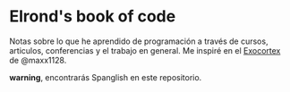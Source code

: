 # Elrond's book of code

 Notas sobre lo que he aprendido de programación a través de cursos, articulos, conferencias y el trabajo en general. Me inspiré en el [Exocortex](https://github.com/maxx1128/Webdev-Study-Notes) de @maxx1128. 

**warning**, encontrarás Spanglish en este repositorio.